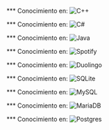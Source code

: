 *** Conocimiento en: 
![C++](https://img.shields.io/badge/c++-%2300599C.svg?style=for-the-badge&logo=c%2B%2B&logoColor=white)

*** Conocimiento en:
![C#](https://img.shields.io/badge/c%23-%23239120.svg?style=for-the-badge&logo=csharp&logoColor=white)

*** Conocimiento en:
![Java](https://img.shields.io/badge/java-%23ED8B00.svg?style=for-the-badge&logo=openjdk&logoColor=white)

*** Conocimiento en:
![Spotify](https://img.shields.io/badge/Spotify-1ED760?style=for-the-badge&logo=spotify&logoColor=white)

*** Conocimiento en:
![Duolingo](https://img.shields.io/badge/Duolingo-%234DC730.svg?style=for-the-badge&logo=Duolingo&logoColor=white)

*** Conocimiento en:
![SQLite](https://img.shields.io/badge/sqlite-%2307405e.svg?style=for-the-badge&logo=sqlite&logoColor=white)

*** Conocimiento en:
![MySQL](https://img.shields.io/badge/mysql-4479A1.svg?style=for-the-badge&logo=mysql&logoColor=white)

*** Conocimiento en:
![MariaDB](https://img.shields.io/badge/MariaDB-003545?style=for-the-badge&logo=mariadb&logoColor=white)

*** Conocimiento en:
![Postgres](https://img.shields.io/badge/postgres-%23316192.svg?style=for-the-badge&logo=postgresql&logoColor=white)
